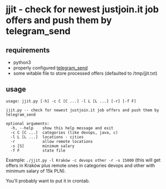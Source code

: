 # jjit - check for newest justjoin.it job offers and push them by telegram_send

## requirements
* python3
* properly configured [telegram_send](https://pypi.org/project/telegram-send/#installation)
* some witable file to store processed offers (defaulted to /tmp/jjit.txt)

## usage
```
usage: jjit.py [-h] -c C [C ...] -l L [L ...] [-r] [-f F]

jjit.py -- check for newest justjoin.it job offers and push them by telegram_send

optional arguments:
  -h, --help    show this help message and exit
  -c C [C ...]  categories (like devops, java, c)
  -l L [L ...]  locations - cities
  -r            allow remote locations
  -s [S]        minimum salary
  -f F          state file
```

Example: `./jjit.py -l Kraków -c devops other -r -s 15000` (this will get offers in Kraków plus remote ones in categories devops and other with minimum salary of 15k PLN).

You'll probably want to put it in crontab.
